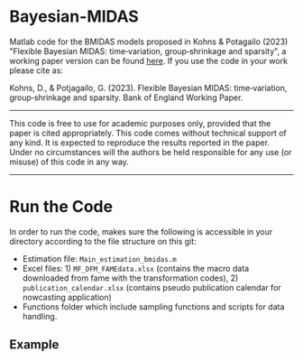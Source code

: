 # Bayesian-MIDAS

Matlab code for the BMIDAS models proposed in Kohns & Potagailo (2023) "Flexible Bayesian MIDAS: time‑variation, group‑shrinkage and sparsity", a working paper version can be found [here](https://www.bankofengland.co.uk/-/media/boe/files/working-paper/2023/flexible-bayesian-midas-time-variation-group-shrinkage-and-sparsity.pdf). If you use the code in your work please cite as: 

Kohns, D., & Potjagailo, G. (2023). Flexible Bayesian MIDAS: time‑variation, group‑shrinkage and sparsity. Bank of England Working Paper.

-----

This code is free to use for academic purposes only, provided that the paper is cited appropriately. This code comes without technical support of any kind. It is expected to reproduce the results reported in the paper. Under no circumstances will the authors be held responsible for any use (or misuse) of this code in any way.

-----

# Run the Code

In order to run the code, makes sure the following is accessible in your directory according to the file structure on this git:
* Estimation file: `Main_estimation_bmidas.m`
* Excel files: 1) `MF_DFM_FAMEdata.xlsx` (contains the macro data downloaded from fame with the transformation codes), 2) `publication_calendar.xlsx` (contains pseudo publication calendar for nowcasting application)
* Functions folder which include sampling functions and scripts for data handling.

## Example

